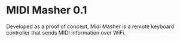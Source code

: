 # MIDI Masher 0.1

Developed as a proof of concept, Midi Masher is a remote keyboard controller that sends MIDI information over WiFi. 
